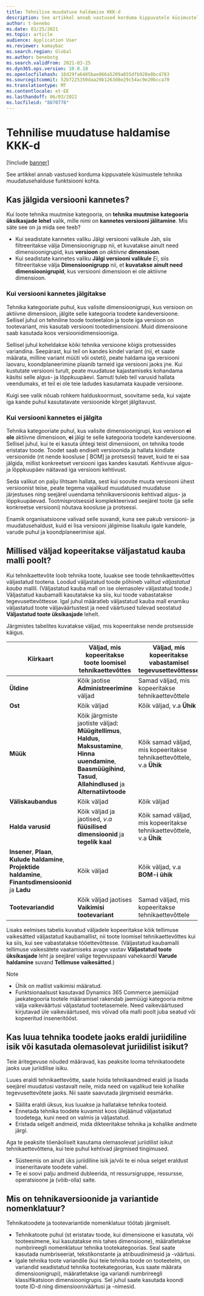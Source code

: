 ```yaml
---
title: Tehnilise muudatuse haldamise KKK-d
description: See artikkel annab vastused korduma kippuvatele küsimustele tehnika muudatusehalduse funktsiooni kohta.
author: t-benebo
ms.date: 03/25/2021
ms.topic: article
audience: Application User
ms.reviewer: kamaybac
ms.search.region: Global
ms.author: benebotg
ms.search.validFrom: 2021-03-25
ms.dyn365.ops.version: 10.0.18
ms.openlocfilehash: 16d29fa6485bae866a5209a855dfb928e8bc4783
ms.sourcegitcommit: 52b7225350daa29b1263d8e29c54ac9e20bcca70
ms.translationtype: MT
ms.contentlocale: et-EE
ms.lasthandoff: 06/03/2022
ms.locfileid: "8870778"
---
```

# <a name="engineering-change-management-faq"></a>Tehnilise muudatuse haldamise KKK-d

[!include [banner](../includes/banner.md)]

See artikkel annab vastused korduma kippuvatele küsimustele tehnika muudatusehalduse funktsiooni kohta.

## <a name="should-i-track-the-version-in-transactions"></a>Kas jälgida versiooni kannetes?

Kui loote tehnika muutmise kategooria, on **tehnika muutmise kategooria üksikasjade lehel** valik, mille nimi on **kannetes versiooni jälitamine**. Mis säte see on ja mida see teeb?

- Kui seadistate kannetes valiku Jälgi versiooni valikule Jah, siis filtreeritakse välja Dimensioonigrupp nii, et kuvatakse ainult need dimensioonigrupid, kus **versioon** on *aktiivne* **dimensioon**.
- Kui seadistate kannetes valiku **Jälgi versiooni valikule** *Ei*, siis filtreeritakse välja **Dimensioonigrupp** nii, et **kuvatakse ainult need dimensioonigrupid**, kus versiooni dimensioon ei ole aktiivne dimensioon.

### <a name="if-you-track-the-version-in-transactions"></a>Kui versiooni kannetes jälgitakse

Tehnika kategooriate puhul, kus valisite dimensioonigrupi, kus versioon on aktiivne dimensioon, jälgite selle kategooria toodete kandeversioone. Sellisel juhul on tehniline toode tooteetalon ja toote iga versioon on tootevariant, mis kasutab versiooni tootedimensiooni. Muid dimensioone saab kasutada koos versioonidimensiooniga.

Sellisel juhul koheldakse kõiki tehnika versioone kõigis protsessides variandina. Seepärast, kui teil on kandes kindel variant (nii, et saate määrata, milline variant müüti või osteti), peate haldama iga versiooni laovaru, koondplaneerimine plaanib tarneid iga versiooni jaoks jne. Kui kustutate versiooni turult, peate muudatuse kajastamiseks kohandama käsitsi selle algus- ja lõppkuupäevi. Samuti tuleb teil varusid hallata veendumaks, et teil ei ole teie ladudes kasutamata kaupade versioone.

Kuigi see valik nõuab rohkem halduskoormust, soovitame seda, kui vajate iga kande puhul kasutatavate versioonide kõrget jälgitavust.

### <a name="if-you-dont-track-the-version-in-transactions"></a>Kui versiooni kannetes ei jälgita

Tehnika kategooriate puhul, kus valisite dimensioonigrupi, kus versioon **ei ole** aktiivne dimensioon, **ei** jälgi te selle kategooria toodete kandeversioone. Sellisel juhul, kui te ei kasuta ühtegi teist dimensiooni, on tehnika toode eristatav toode. Toodet saab endiselt versioonida ja hallata kindlate versioonide (nt nende koosluse \[ BOM] ja protsessi) teavet, kuid te ei saa jälgida, millist konkreetset versiooni igas kandes kasutati. Kehtivuse algus- ja lõppkuupäev näitavad iga versiooni kehtivust.

Seda valikut on palju lihtsam hallata, sest kui soovite muuta versiooni ühest versioonist teise, peate tegema vajalikud muudatused muudatuse järjestuses ning seejärel uuendama tehnikaversioonis kehtivad algus- ja lõppkuupäevad. Tootmisprotsessid komplekteerivad seejärel toote (ja selle konkreetse versiooni) nõutava koosluse ja protsessi.

Enamik organisatsioone valivad selle suvandi, kuna see pakub versiooni- ja muudatusehaldust, kuid ei lisa versiooni jälgimise lisakulu igale kandele, varude puhul ja koondplaneerimise ajal.

## <a name="which-fields-are-copied-from-the-released-item-template"></a>Millised väljad kopeeritakse väljastatud kauba malli poolt?

Kui tehnikaettevõte loob tehnika toote, luuakse see toode tehnikaettevõttes väljastatud tootena. Loodud väljastatud toode põhineb valitud *väljastatud kauba* mallil. (Väljastatud kauba mall on ise olemasolev väljastatud toode.) Väljastatud kaubamalli kasutatakse ka siis, kui toode vabastatakse tegevusettevõttesse. Igal juhul määratleb väljastatud kauba mall enamiku väljastatud toote väljaväärtustest ja need väärtused tulevad seostatud **Väljastatud toote üksikasjade** lehelt.

Järgmistes tabelites kuvatakse väljad, mis kopeeritakse nende protsesside käigus.

| Kiirkaart | Väljad, mis kopeeritakse toote loomisel tehnikaettevõttes | Väljad, mis kopeeritakse vabastamisel tegevusettevõttesse |
|---|---|---|
| **Üldine** | Kõik jaotise **Administreerimine** väljad | Samad väljad, mis kopeeritakse tehnikaettevõttele |
| **Ost** | Kõik väljad | Kõik väljad, v.a **Ühik** |
| **Müük** | Kõik järgmiste jaotiste väljad: **Müügitellimus**, **Haldus**, **Maksustamine**, **Hinna uuendamine**, **Baasmüügihind**, **Tasud**, **Allahindlused** ja **Alternatiivtoode** | Kõik samad väljad, mis kopeeritakse tehnikaettevõttele, v.a **Ühik** |
| **Väliskaubandus** | Kõik väljad | Kõik väljad |
| **Halda varusid** | Kõik väljad ja jaotised, *v.a* **füüsilised dimensioonid** ja **tegelik kaal** | Kõik samad väljad, mis kopeeritakse tehnikaettevõttele, v.a **Ühik** |
| **Insener**, **Plaan**, **Kulude haldamine**, **Projektide haldamine**, **Finantsdimensioonid** ja **Ladu** | Kõik väljad | Kõik väljad, v.a **BOM-i ühik** |
| **Tootevariandid** | Kõik väljad jaotises **Vaikimisi tootevariant** | Samad väljad, mis kopeeritakse tehnikaettevõttele |

Lisaks eelmises tabelis kuvatud väljadele kopeeritakse kõik tellimuse vaikesätted väljastatud kaubamallist, nii toote loomisel tehnikaettevõttes kui ka siis, kui see vabastatakse tööettevõttesse. (Väljastatud kaubamalli tellimuse vaikesätete vaatamiseks avage vastav **Väljastatud toote üksikasjade** leht ja seejärel valige tegevuspaani vahekaardil **Varude haldamine** suvand **Tellimuse vaikesätted**.)

> [!NOTE]
>
> - Ühik on mallist vaikimisi määratud.
> - Funktsionaalsust kasutavad Dynamics 365 Commerce jaemüüjad jaekategooria tootele määramisel rakendab jaemüügi kategooria mitme välja vaikeväärtusi väljastatud tootetasemele. Need vaikeväärtused kirjutavad üle vaikeväärtused, mis võivad olla malli poolt juba seatud või kopeeritud inseneritööst.

## <a name="should-i-create-a-separate-legal-entity-for-engineering-products-or-use-an-existing-legal-entity"></a>Kas luua tehnika toodete jaoks eraldi juriidiline isik või kasutada olemasolevat juriidilist isikut?

Teie äritegevuse nõuded määravad, kas peaksite looma tehnikatoodete jaoks uue juriidilise isiku.

Luues eraldi tehnikaettevõtte, saate hoida tehnikaandmed eraldi ja lisada seejärel muudatusi vastavalt neile, mida need on vajalikud teie kohalike tegevusettevõtete jaoks. Nii saate saavutada järgmiseid eesmärke.

- Säilita eraldi üksus, kus luuakse ja hallatakse tehnika tooteid.
- Ennetada tehnika toodete kuvamist koos ülejäänud väljastatud toodetega, kuni need on valmis ja väljastatud.
- Eristada selgelt andmeid, mida dikteeritakse tehnika ja kohalike andmete järgi.

Aga te peaksite tõenäoliselt kasutama olemasolevat juriidilist isikut tehnikaettevõttena, kui teie puhul kehtivad järgmised tingimused.

- Süsteemis on ainult üks juriidiline isik ja/või te ei nõua selget eraldust inseneritavate toodete vahel.
- Te ei soovi palju andmeid dubleerida, nt ressursigruppe, ressursse, operatsioone ja (võib-olla) saite.

## <a name="what-is-the-nomenclature-for-engineering-versions-and-variants"></a>Mis on tehnikaversioonide ja variantide nomenklatuur?

Tehnikatoodete ja tootevariantide nomenklatuur töötab järgmiselt.

- Tehnikatoote puhul (st eristatav toode, kui dimensioone ei kasutata, või tooteesimene, kui kasutatakse mis tahes dimensioone), määratletakse numbrireegli nomenklatuur tehnika tootekategoorias. Seal saate kasutada numbriseeriat, tekstikonstante ja atribuudinimesid ja -väärtusi.
- Igale tehnika toote variandile (kui teie tehnika toode on tooteetelm, on variandid seadistatud tehnika tootekategoorias, kus saate määrata dimensioonigrupi), määratletakse iga variandi numbrireegli klassifikatsioon dimensioonigrupis. Sel juhul saate kasutada koondi toote ID-d ning dimensiooniväärtusi ja -nimesid.
